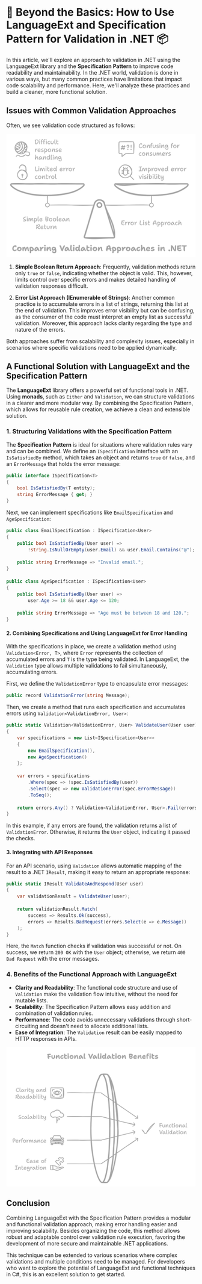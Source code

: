 # 📜 Beyond the Basics: How to Use LanguageExt and Specification Pattern for Validation in .NET 📦

In this article, we'll explore an approach to validation in .NET using the LanguageExt library and the **Specification Pattern** to improve code readability and maintainability. In the .NET world, validation is done in various ways, but many common practices have limitations that impact code scalability and performance. Here, we'll analyze these practices and build a cleaner, more functional solution.

## Issues with Common Validation Approaches

Often, we see validation code structured as follows:

<p align="center">
  <img src="assets/image1.png" alt="comparing validation approaches in .net">
</p>

1. **Simple Boolean Return Approach**: Frequently, validation methods return only `true` or `false`, indicating whether the object is valid. This, however, limits control over specific errors and makes detailed handling of validation responses difficult.
   
2. **Error List Approach (IEnumerable of Strings)**: Another common practice is to accumulate errors in a list of strings, returning this list at the end of validation. This improves error visibility but can be confusing, as the consumer of the code must interpret an empty list as successful validation. Moreover, this approach lacks clarity regarding the type and nature of the errors.

Both approaches suffer from scalability and complexity issues, especially in scenarios where specific validations need to be applied dynamically.

## A Functional Solution with LanguageExt and the Specification Pattern

The **LanguageExt** library offers a powerful set of functional tools in .NET. Using **monads**, such as `Either` and `Validation`, we can structure validations in a clearer and more modular way. By combining the Specification Pattern, which allows for reusable rule creation, we achieve a clean and extensible solution.

### 1. Structuring Validations with the Specification Pattern

The **Specification Pattern** is ideal for situations where validation rules vary and can be combined. We define an `ISpecification` interface with an `IsSatisfiedBy` method, which takes an object and returns `true` or `false`, and an `ErrorMessage` that holds the error message:

```csharp
public interface ISpecification<T>
{
    bool IsSatisfiedBy(T entity);
    string ErrorMessage { get; }
}
```

Next, we can implement specifications like `EmailSpecification` and `AgeSpecification`:

```csharp
public class EmailSpecification : ISpecification<User>
{
    public bool IsSatisfiedBy(User user) =>
        !string.IsNullOrEmpty(user.Email) && user.Email.Contains("@");

    public string ErrorMessage => "Invalid email.";
}

public class AgeSpecification : ISpecification<User>
{
    public bool IsSatisfiedBy(User user) =>
        user.Age >= 18 && user.Age <= 120;

    public string ErrorMessage => "Age must be between 18 and 120.";
}
```

#### 2. Combining Specifications and Using LanguageExt for Error Handling

With the specifications in place, we create a validation method using `Validation<Error, T>`, where `Error` represents the collection of accumulated errors and `T` is the type being validated. In LanguageExt, the `Validation` type allows multiple validations to fail simultaneously, accumulating errors.

First, we define the `ValidationError` type to encapsulate error messages:

```csharp
public record ValidationError(string Message);
```

Then, we create a method that runs each specification and accumulates errors using `Validation<ValidationError, User>`:

```csharp
public static Validation<ValidationError, User> ValidateUser(User user)
{
    var specifications = new List<ISpecification<User>>
    {
        new EmailSpecification(),
        new AgeSpecification()
    };

    var errors = specifications
        .Where(spec => !spec.IsSatisfiedBy(user))
        .Select(spec => new ValidationError(spec.ErrorMessage))
        .ToSeq();

    return errors.Any() ? Validation<ValidationError, User>.Fail(errors) : Validation<ValidationError, User>.Success(user);
}
```

In this example, if any errors are found, the validation returns a list of `ValidationError`. Otherwise, it returns the `User` object, indicating it passed the checks.

#### 3. Integrating with API Responses

For an API scenario, using `Validation` allows automatic mapping of the result to a .NET `IResult`, making it easy to return an appropriate response:

```csharp
public static IResult ValidateAndRespond(User user)
{
    var validationResult = ValidateUser(user);

    return validationResult.Match(
        success => Results.Ok(success),
        errors => Results.BadRequest(errors.Select(e => e.Message))
    );
}
```

Here, the `Match` function checks if validation was successful or not. On success, we return `200 OK` with the `User` object; otherwise, we return `400 Bad Request` with the error messages.

### 4. Benefits of the Functional Approach with LanguageExt

- **Clarity and Readability**: The functional code structure and use of `Validation` make the validation flow intuitive, without the need for mutable lists.
- **Scalability**: The Specification Pattern allows easy addition and combination of validation rules.
- **Performance**: The code avoids unnecessary validations through short-circuiting and doesn't need to allocate additional lists.
- **Ease of Integration**: The `Validation` result can be easily mapped to HTTP responses in APIs.

<p align="center">
  <img src="assets/image2.png" alt="functional validation benefits">
</p>

## Conclusion

Combining LanguageExt with the Specification Pattern provides a modular and functional validation approach, making error handling easier and improving scalability. Besides organizing the code, this method allows robust and adaptable control over validation rule execution, favoring the development of more secure and maintainable .NET applications.

This technique can be extended to various scenarios where complex validations and multiple conditions need to be managed. For developers who want to explore the potential of LanguageExt and functional techniques in C#, this is an excellent solution to get started.
